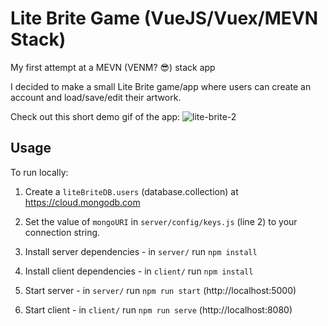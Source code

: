 # Lite Brite Game (VueJS/Vuex/MEVN Stack)
My first attempt at a MEVN (VENM? 😎) stack app

I decided to make a small Lite Brite game/app where users can create an account and load/save/edit their artwork.

Check out this short demo gif of the app: 
![lite-brite-2](https://user-images.githubusercontent.com/26422409/119575259-c1d18a80-bd84-11eb-9ba8-c9834029b1d7.gif)

## Usage
To run locally: 
1. Create a ```liteBriteDB.users``` (database.collection) at https://cloud.mongodb.com
2. Set the value of ```mongoURI``` in ```server/config/keys.js``` (line 2) to your connection string.


4. Install server dependencies - in ```server/``` run ```npm install```
5. Install client dependencies - in ```client/``` run ```npm install```


7. Start server - in ```server/``` run ```npm run start``` (http://localhost:5000)
8. Start client - in ```client/``` run ```npm run serve``` (http://localhost:8080)
